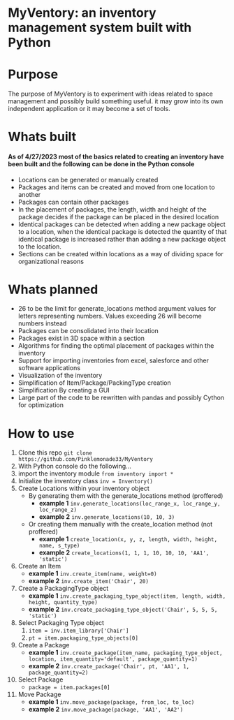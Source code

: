 # MyVentory: an inventory management system built with Python 

# Purpose 

The purpose of MyVentory is to experiment with ideas related to space management and 
possibly build something useful. it may grow into its own independent application or it
may become a set of tools.

# Whats built

#### As of 4/27/2023 most of the basics related to creating an inventory have been built and the following can be done in the Python console

- Locations can be generated or manually created
- Packages and items can be created and moved from one location to another
- Packages can contain other packages
- In the placement of packages, the length, width and height of the package decides if the package can be placed in the desired location
- Identical packages can be detected when adding a new package object to a location, when the identical package is detected the quantity of that identical package is increased rather than adding a new package object to the location.
- Sections can be created within locations as a way of dividing space for organizational reasons

# Whats planned

- 26 to be the limit for generate_locations method argument values for letters representing numbers. Values exceeding 26 will become numbers instead
- Packages can be consolidated into their location
- Packages exist in 3D space within a section
- Algorithms for finding the optimal placement of packages within the inventory
- Support for importing inventories from excel, salesforce and other software applications
- Visualization of the inventory
- Simplification of Item/Package/PackingType creation
- Simplification By creating a GUI
- Large part of the code to be rewritten with pandas and possibly Cython for optimization

# How to use 

1. Clone this repo `git clone https://github.com/Pinklemonade33/MyVentory`
2. With Python console do the following...
3. import the inventory module `from inventory import *`
4. Initialize the inventory class `inv = Inventory()`
5. Create Locations within your inventory object
    - By generating them with the generate_locations method (proffered)
        * **example 1** `inv.generate_locations(loc_range_x, loc_range_y, loc_range_z)`
        * **example 2** `inv.generate_locations(10, 10, 3)`
    - Or creating them manually with the create_location method (not proffered)
        * **example 1** `create_location(x, y, z, length, width, height, name, s_type)`
        * **example 2** `create_locations(1, 1, 1, 10, 10, 10, 'AA1', 'static')`
6. Create an Item 
    - **example 1** `inv.create_item(name, weight=0)`
    - **example 2** `inv.create_item('Chair', 20)`
7. Create a PackagingType object
    - **example 1** `inv.create_packaging_type_object(item, length, width, height, quantity_type)`
    - **example 2** `inv.create_packaging_type_object('Chair', 5, 5, 5, 'static')`
8. Select Packaging Type object 
    1. `item = inv.item_library['Chair']`
    2. `pt = item.packaging_type_objects[0]`
9. Create a Package
    - **example 1** `inv.create_package(item_name, packaging_type_object, location, item_quantity='default', package_quantity=1)`
    - **example 2** `inv.create_package('Chair', pt, 'AA1', 1, package_quantity=2)`
10. Select Package
    - `package = item.packages[0]`
11. Move Package
    - **example 1** `inv.move_package(package, from_loc, to_loc)`
    - **example 2** `inv.move_package(package, 'AA1', 'AA2')`
